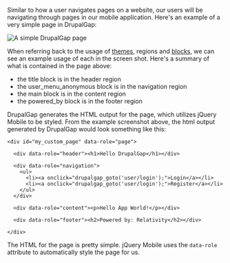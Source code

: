 Similar to how a user navigates pages on a website, our users will be navigating through pages in our mobile application. Here's an example of a very simple page in DrupalGap:

![A simple DrupalGap page](http://drupalgap.org/sites/default/files/hello-app-world.png)

When referring back to the usage of [themes](../Themes), regions and [blocks](../Blocks), we can see an example usage of each in the screen shot. Here's a summary of what is contained in the page above:

- the title block is in the header region
- the user_menu_anonymous block is in the navigation region
- the main block is in the content region
- the powered_by block is in the footer region

DrupalGap generates the HTML output for the page, which utilizes jQuery Mobile to be styled. From the example screenshot above, the html output generated by DrupalGap would look something like this:

```
<div id="my_custom_page" data-role="page">

  <div data-role="header"><h1>Hello DrupalGap</h1></div>

  <div data-role="navigation">
    <ul>
      <li><a onclick="drupalgap_goto('user/login');">Login</a></li>
      <li><a onclick="drupalgap_goto('user/login');">Register</a></li>
    </ul>
  </div>

  <div data-role="content"><p>Hello App World!</p></div>

  <div data-role="footer"><h2>Powered by: Relativity</h2></div>

</div>
```

The HTML for the page is pretty simple. jQuery Mobile uses the `data-role` attribute to automatically style the page for us.